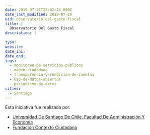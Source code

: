 ```yaml
---
date: 2019-07-21T23:02:24.000Z
date_last_modified: 2019-07-29
uid: observatorio-del-gasto-fiscal
title: |
  Observatorio Del Gasto Fiscal
description: |
  
type: 
website: 
date_ini: 
date_end: 
tags:
  - monitoreo-de-servicios-publicos
  - mapeo-ciudadano
  - transparencia-y-rendicion-de-cuentas
  - uso-de-datos-abiertos
  - periodismo-de-datos
cities: 
  - Santiago
---
```


Esta iniciativa fue realizada por:

- [Universidad De Santiago De Chile, Facultad De Administración Y Economía](/organizaciones/universidad-de-santiago-de-chile-facultad-de-administracion-y-economia)
- [Fundación Contexto Ciudadano](/organizaciones/fundacion-contexto-ciudadano)
